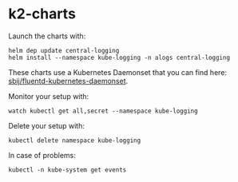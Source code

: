 # k2-charts

Launch the charts with:
```
helm dep update central-logging
helm install --namespace kube-logging -n alogs central-logging
```

These charts use a Kubernetes Daemonset that you can find here: [sbij/fluentd-kubernetes-daemonset](https://github.com/sbij/fluentd-kubernetes-daemonset).


Monitor your setup with:
```
watch kubectl get all,secret --namespace kube-logging
````

Delete your setup with:
```
kubectl delete namespace kube-logging
```

In case of problems:
```
kubectl -n kube-system get events
```
